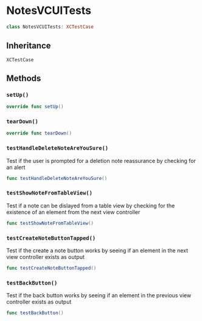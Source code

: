 # NotesVCUITests

``` swift
class NotesVCUITests: XCTestCase
```

## Inheritance

`XCTestCase`

## Methods

### `setUp()`

``` swift
override func setUp()
```

### `tearDown()`

``` swift
override func tearDown()
```

### `testHandleDeleteNoteAreYouSure()`

Test if the user is prompted for a deletion note reassurance by checking for an alert

``` swift
func testHandleDeleteNoteAreYouSure()
```

### `testShowNoteFromTableView()`

Test if a note can be dislayed from a table view by checking for the existence of an element from the next view controller

``` swift
func testShowNoteFromTableView()
```

### `testCreateNoteButtonTapped()`

Test if the create a note button works by seeing if an element in the next view controller exists as output

``` swift
func testCreateNoteButtonTapped()
```

### `testBackButton()`

Test if the back button works by seeing if an element in the previous view controller exists as output

``` swift
func testBackButton()
```
